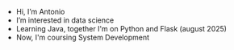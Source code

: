 -  Hi, I’m Antonio
-  I’m interested in data science
-  Learning Java, together I'm on Python and Flask (august 2025)
-  Now, I'm coursing System Development



<!---
blud-rwlt/blud-rwlt is a ✨ special ✨ repository because its `README.md` (this file) appears on your GitHub profile.
You can click the Preview link to take a look at your changes.
--->
